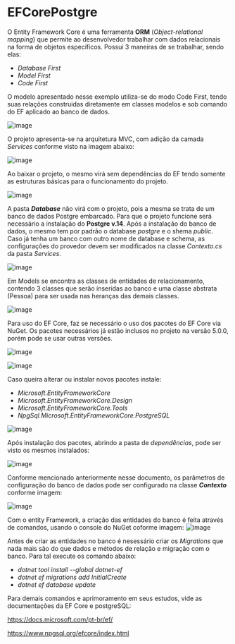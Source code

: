 # EFCorePostgre

O Entity Framework Core é uma ferramenta **ORM** (_Object-relational mapping_) que permite ao desenvolvedor trabalhar com dados relacionais na forma de objetos específicos.
Possui 3 maneiras de se trabalhar, sendo elas:
- _Database First_
- _Model First_
- _Code First_

O modelo apresentado nesse exemplo utiliza-se do modo Code First, tendo suas relações construidas diretamente em classes modelos e sob comando do EF aplicado ao banco de dados.

![image](https://user-images.githubusercontent.com/79027384/162597947-44e2c97d-e53a-4166-94fd-30a17d1c8242.png)

O projeto apresenta-se na arquitetura MVC, com adição da camada _Services_ conforme visto na imagem abaixo:

![image](https://user-images.githubusercontent.com/79027384/162598032-b7206de2-aacb-41b8-9158-6d8d902d3f2f.png)

Ao baixar o projeto, o mesmo virá sem dependências do EF tendo somente as estruturas básicas para o funcionamento do projeto.

![image](https://user-images.githubusercontent.com/79027384/162597957-3f6f11f8-2a5a-4d92-a876-712f177da01f.png)

A pasta **_Database_** não virá com o projeto, pois a mesma se trata de um banco de dados Postgre embarcado. Para que o projeto funcione será necessário a instalação do **__Postgre v.14__**.
Após a instalação do banco de dados, o mesmo tem por padrão o database _postgre_ e o shema _public_. Caso já tenha um banco com outro nome de database e schema, as configurações do provedor devem ser modificados na classe _Contexto.cs_ da pasta _Services_.

![image](https://user-images.githubusercontent.com/79027384/173960036-aa125921-dfb1-4879-800a-bcf0b1ba96b5.png)

Em Models se encontra as classes de entidades de relacionamento, contendo 3 classes que serão inseridas ao banco e uma classe abstrata (Pessoa) para ser usada nas heranças das demais classes.

![image](https://user-images.githubusercontent.com/79027384/173960098-1b77e977-ea7d-4a75-bb18-042c6ed7e6bd.png)

Para uso do EF Core, faz se necessário o uso dos pacotes do EF Core via NuGet. Os pacotes necessários já estão inclusos no projeto na versão 5.0.0, porém pode se usar outras versões.

![image](https://user-images.githubusercontent.com/79027384/162598082-e730b8ad-3833-470b-9072-06bad5f48809.png)

![image](https://user-images.githubusercontent.com/79027384/162598109-e9ad2980-af90-4902-ad42-569ec8661eb7.png)

Caso queira alterar ou instalar novos pacotes instale:
- _Microsoft.EntityFrameworkCore_
- _Microsoft.EntityFrameworkCore.Design_
- _Microsoft.EntityFrameworkCore.Tools_
- _NpgSql.Microsoft.EntityFrameworkCore.PostgreSQL_

![image](https://user-images.githubusercontent.com/79027384/162598143-bf05e604-c25f-4b28-b5c9-101730a99afa.png)

Após instalação dos pacotes, abrindo a pasta de _dependências_, pode ser visto os mesmos instalados:

![image](https://user-images.githubusercontent.com/79027384/162598152-dea55097-94d3-4297-acb5-51d59831fefd.png)

Conforme mencionado anteriormente nesse documento, os parâmetros de configuração do banco de dados pode ser configurado na classe **_Contexto_** conforme imagem:

![image](https://user-images.githubusercontent.com/79027384/162598164-8f1bd69a-6655-4c2f-b59a-7965824c7abf.png)

Com o entity Framework, a criação das entidades do banco é feita através de comandos, usando o console do NuGet coforme imagem:
![image](https://user-images.githubusercontent.com/79027384/162646558-2a2bc1ff-9e0f-4348-9ddd-dc22a7872eec.png)

Antes de criar as entidades no banco é nesessário criar os _Migrations_ que nada mais são do que dados e métodos de relação e migração com o banco. Para tal execute os comando abaixo:
- _dotnet tool install --global dotnet-ef_
- _dotnet ef migrations add InitialCreate_
- _dotnet ef database update_

Para demais comandos e aprimoramento em seus estudos, vide as documentações da EF Core e postgreSQL:

https://docs.microsoft.com/pt-br/ef/

https://www.npgsql.org/efcore/index.html
